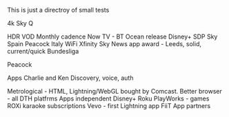 This is just a directroy of small tests

4k Sky Q

HDR VOD
Monthly cadence
Now TV - BT Ocean release
Disney+
SDP Sky Spain
Peacock
Italy WiFi
Xfinity
Sky News app award - Leeds, solid, current/quick
Bundesliga

Peacock

Apps
Charlie and Ken
Discovery, voice, auth

Metrological - HTML, Lightning/WebGL bought by Comcast.
Better browser - all DTH platfrms
Apps independent
Disney+
Roku
PlayWorks - games
ROXi karaoke subscriptions
Vevo - first Lightning app
FiiT
App partners
